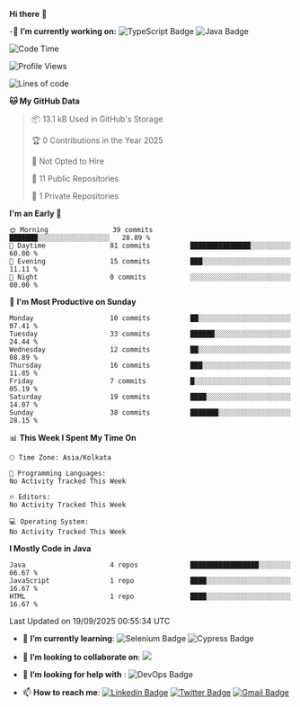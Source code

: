  **Hi there**  👋


-🔭 **I’m currently working on:** 
![TypeScript Badge](https://img.shields.io/badge/TypeScript-007ACC?style=plastic&logo=typescript&logoColor=white)
![Java Badge](https://img.shields.io/badge/Java-ED8B00?style=plastic&logo=java&logoColor=white)
<!--START_SECTION:waka-->
![Code Time](http://img.shields.io/badge/Code%20Time-29%20hrs%2017%20mins-blue)

![Profile Views](http://img.shields.io/badge/Profile%20Views-0-blue)

![Lines of code](https://img.shields.io/badge/From%20Hello%20World%20I%27ve%20Written-20.1%20thousand%20lines%20of%20code-blue)

**🐱 My GitHub Data** 

> 📦 13.1 kB Used in GitHub's Storage 
 > 
> 🏆 0 Contributions in the Year 2025
 > 
> 🚫 Not Opted to Hire
 > 
> 📜 11 Public Repositories 
 > 
> 🔑 1 Private Repositories 
 > 
**I'm an Early 🐤** 

```text
🌞 Morning                39 commits          ███████░░░░░░░░░░░░░░░░░░   28.89 % 
🌆 Daytime                81 commits          ███████████████░░░░░░░░░░   60.00 % 
🌃 Evening                15 commits          ███░░░░░░░░░░░░░░░░░░░░░░   11.11 % 
🌙 Night                  0 commits           ░░░░░░░░░░░░░░░░░░░░░░░░░   00.00 % 
```
📅 **I'm Most Productive on Sunday** 

```text
Monday                   10 commits          ██░░░░░░░░░░░░░░░░░░░░░░░   07.41 % 
Tuesday                  33 commits          ██████░░░░░░░░░░░░░░░░░░░   24.44 % 
Wednesday                12 commits          ██░░░░░░░░░░░░░░░░░░░░░░░   08.89 % 
Thursday                 16 commits          ███░░░░░░░░░░░░░░░░░░░░░░   11.85 % 
Friday                   7 commits           █░░░░░░░░░░░░░░░░░░░░░░░░   05.19 % 
Saturday                 19 commits          ████░░░░░░░░░░░░░░░░░░░░░   14.07 % 
Sunday                   38 commits          ███████░░░░░░░░░░░░░░░░░░   28.15 % 
```


📊 **This Week I Spent My Time On** 

```text
🕑︎ Time Zone: Asia/Kolkata

💬 Programming Languages: 
No Activity Tracked This Week

🔥 Editors: 
No Activity Tracked This Week

💻 Operating System: 
No Activity Tracked This Week
```

**I Mostly Code in Java** 

```text
Java                     4 repos             █████████████████░░░░░░░░   66.67 % 
JavaScript               1 repo              ████░░░░░░░░░░░░░░░░░░░░░   16.67 % 
HTML                     1 repo              ████░░░░░░░░░░░░░░░░░░░░░   16.67 % 
```




 Last Updated on 19/09/2025 00:55:34 UTC
<!--END_SECTION:waka-->
- 🌱 **I’m currently learning**:
![Selenium Badge](https://img.shields.io/badge/Selenium-43B02A?style=plastic&logo=Selenium&logoColor=white)
![Cypress Badge](https://img.shields.io/badge/Cypress-17202C?style=plastic&logo=cypress&logoColor=white)
- 👯 **I’m looking to collaborate on**:
<a href="#"><img src="https://img.shields.io/badge/Open%20Source-success?style=plastic"></a>
- 🤔 **I’m looking for help with** :
![DevOps Badge](https://img.shields.io/badge/Azure_DevOps-0078D7?style=plastic&logo=azure-devops&logoColor=white)

- 📫 **How to reach me**:
 [![Linkedin Badge](https://img.shields.io/badge/-mendonjr-white?style=social&logo=Linkedin&logoColor=blue&link=https://linkedin.com/in/mendonjr-65840443/)](https://linkedin.com/in/mendonjr-65840443)
[![Twitter Badge](https://img.shields.io/badge/-@mendonjrr-white?style=social&logo=twitter&logoColor=blue&link=https://twitter.com/mendonjrr)](https://twitter.com/mendonjrr)
[![Gmail Badge](https://img.shields.io/badge/-prasadmendon744@gmail.com-white?style=social&logo=Gmail&logoColor=red&link=mailto:prasadmendon744@gmail.com)](mailto:prasadmendon744@gmail.com)
